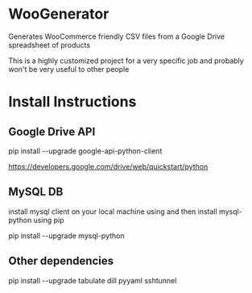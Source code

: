 # WooGenerator
Generates WooCommerce friendly CSV files from a Google Drive spreadsheet of products

This is a highly customized project for a very specific job and probably won't be very useful to other people

Install Instructions
====================

Google Drive API
----------------

pip install --upgrade google-api-python-client

https://developers.google.com/drive/web/quickstart/python

MySQL DB
--------

install mysql client on your local machine using  and then install mysql-python using pip

pip install --upgrade mysql-python


Other dependencies
------------------

pip install --upgrade tabulate dill pyyaml sshtunnel
